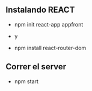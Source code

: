 ## Instalando REACT

- npm init react-app appfront

- y

- npm install react-router-dom

## Correr el server
 - npm start